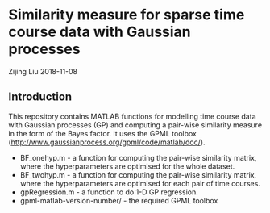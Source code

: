 Similarity measure for sparse time course data with Gaussian processes
================
Zijing Liu
2018-11-08

Introduction
------------
This repository contains MATLAB functions for modelling time course data with
Gaussian processes (GP) and computing a pair-wise similarity measure in the form of
the Bayes factor. It uses the GPML toolbox (http://www.gaussianprocess.org/gpml/code/matlab/doc/).

*  BF_onehyp.m - a function for computing the pair-wise similarity matrix, where the hyperparameters are optimised for the whole dataset.
*  BF_twohyp.m - a function for computing the pair-wise similarity matrix, where the hyperparameters are optimised for each pair of time courses.
*  gpRegression.m - a function to do 1-D GP regression.
*  gpml-matlab-version-number/ - the required GPML toolbox 
